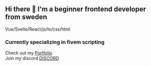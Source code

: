 ## Hi there 👋 I'm a beginner frontend developer from sweden
Vue/Svelte/React/js/ts/css/html

### Currently specializing in fivem scripting
Check out my [Portfolio](https://st4lth.vercel.app/) <br> 
Join my discord [DISCORD](https://discord.gg/75HYJnRM) <br> 

<!--
**ST4LTH/ST4LTH** is a ✨ _special_ ✨ repository because its `README.md` (this file) appears on your GitHub profile.

Here are some ideas to get you started:

- 🔭 I’m currently working on ...
- 🌱 I’m currently learning ...
- 👯 I’m looking to collaborate on ...
- 🤔 I’m looking for help with ...
- 💬 Ask me about ...
- 📫 How to reach me: ...
- 😄 Pronouns: ...
- ⚡ Fun fact: ...
-->
